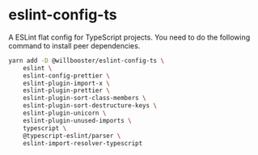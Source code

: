 # eslint-config-ts

A ESLint flat config for TypeScript projects.
You need to do the following command to install peer dependencies.

```sh
yarn add -D @willbooster/eslint-config-ts \
    eslint \
    eslint-config-prettier \
    eslint-plugin-import-x \
    eslint-plugin-prettier \
    eslint-plugin-sort-class-members \
    eslint-plugin-sort-destructure-keys \
    eslint-plugin-unicorn \
    eslint-plugin-unused-imports \
    typescript \
    @typescript-eslint/parser \
    eslint-import-resolver-typescript
```
